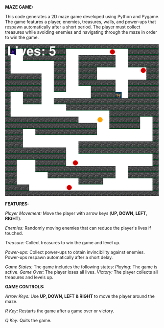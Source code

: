 **MAZE GAME:**

  This code generates a 2D maze game developed using Python and Pygame. The game features a player, enemies, treasures, walls, and power-ups that respawn automatically after a short period. The player must collect treasures while avoiding enemies and navigating through the maze in order to win the game.

  ![Maze Game Preview](images/maze.png)

**FEATURES:**

*Player Movement:* Move the player with arrow keys (**UP, DOWN, LEFT, RIGHT**).

*Enemies:* Randomly moving enemies that can reduce the player's lives if touched.

*Treasure:* Collect treasures to win the game and level up.

*Power-ups:* Collect power-ups to obtain invincibility against enemies. Power-ups respawn automatically after a short delay. 

*Game States:* The game includes the following states: *Playing:* The game is active.
                                                      *Game Over:* The player loses all lives. 
                                                      *Victory:* The player collects all treasures and levels up.

**GAME CONTROLS:**

*Arrow Keys:* Use **UP, DOWN, LEFT & RIGHT** to move the player around the maze.

*R Key:* Restarts the game after a game over or victory.

*Q Key:* Quits the game.

